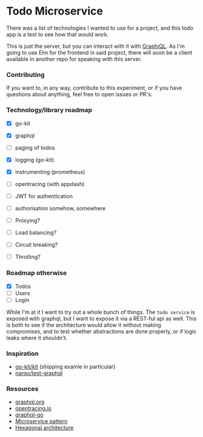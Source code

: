 # Todo Microservice

There was a list of technologies I wanted to use for a project, and this todo
app is a test to see how that would work.

This is just the server, but you can interact with it with
[GraphiQL](https://github.com/graphql/graphiql).  As I'm going to use Elm for
the frontend in said project, there will soon be a client available in another
repo for speaking with this server.

### Contributing
If you want to, in any way, contribute to this experiment, or if you have
questions about anything, feel free to open issues or PR's.

### Technology/library roadmap
- [x] go-kit
- [x] graphql
- [ ] paging of todos
- [x] logging (go-kit)
- [x] instrumenting (prometheus)
- [ ] opentracing (with appdash)
- [ ] JWT for authentication
- [ ] authorisation somehow, somewhere

- [ ] Proxying?
- [ ] Load balancing?
- [ ] Circuit breaking?
- [ ] Throtling?

### Roadmap otherwise
- [x] Todos
- [ ] Users
- [ ] Login

While I'm at it I want to try out a whole bunch of things. The `todo service`
is exposed with graphql, but I want to expose it via a REST-ful api as well.
This is both to see if the architecture would allow it without making
compromises, and to test whether abstractions are done properly, or if logic
leaks where it shouldn't.

### Inspiration
- [go-kit/kit](github.com/go-kit/kit) (shipping examle in particular)
- [narqo/test-graphql](https://github.com/narqo/test-graphql)

### Resources
- [graphql.org](http://graphql.org/learn/)
- [opentracing.io](http://opentracing.io/documentation/)
- [graphql-go](https://github.com/graphql-go/graphql)
- [Microservice pattern](http://microservices.io/patterns/microservices.html)
- [Hexagonal architecture](http://alistair.cockburn.us/Hexagonal+architecture)
